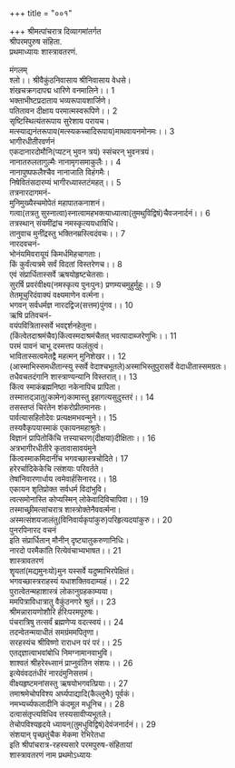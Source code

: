 +++
title = "००१"

+++
श्रीमत्पांचरात्र दिव्यागमांतर्गत  
श्रीपरमपुरुष संहिता.  
प्रथमाध्यायः शास्त्रावतरणं.  
  
मंगलम्  
श्लो।। श्रीवैकुंठनिवासाय श्रीनिवासाय वेधसे।  
शंखचक्रगदापद्म धारिणे वनमालिने।। 1  
भक्ताभीष्टप्रदाताय भव्यरूपायशार्जिणे।  
पतितावन दीक्षाय परमात्मस्वरूपिणे।। 2  
सृष्टिस्थित्यंतरूपाय सुरेशाय परायच।  
मत्स्याद्यनंतरूपाय(मत्स्यकच्चादिरूपाय)माथवायनमोनमः।। 3  
भागीरधीतीरवर्णनं  
एकदानारदोमौनि(प्यटन् भुवन त्रयं) स्संचरन् भुवनत्रयं।  
नानातरुलतागुल्मैः नानामृगसमाकुलैः।। 4  
नानापुष्पफलैश्चैव नानाजाति विहंगमैः।  
निषेवितंसदारम्यं भागीरध्यास्तटंमहत्।। 5  
तत्रनारदागमनं-  
मुनिमुख्यैस्चमोपेतं महापातकनाशनं।  
गत्वा(तत्रतु सुस्नात्वा)स्नात्वामहभक्त्याध्यात्वा(तुमथुविद्विषं)चैवजनार्दनं।। 6  
तत्रस्थान् संयमींद्रांच नमस्कृत्ययधाविधि।  
तानुवाच मुनींद्रस्तु भक्तिनम्रस्त्विदंवचः।। 7  
नारदवचनं-  
भोनंयमिवरायूयं किमर्धमिहचागताः।  
किं कुर्वंत्यत्रमे सर्वं विदतां विस्तरेणच।। 8  
एवं संप्रार्धितास्सर्वे ऋषयोहृष्टचेतसाः।  
सुरर्षि प्रवरंवीक्ष्य(नमस्कृत्य पुनःपुनः) प्रणम्यचमुहुर्मुहुः।। 9  
तेतमूचुरिदंवाक्यं वक्ष्यमाणेन वर्त्मना।  
भगवन् सर्वधर्मज्ञ नारदद्विज(सत्तम)पुंगव।। 10  
ऋषि प्रतिवचनं-  
वयंपवित्रितास्सर्वे भवद्दर्शनहेतुना।  
(किंत्वेतदाश्रमंचैव)किंत्वस्मदाश्रमंचैतत् भवत्पादाब्जरेणुभिः।। 11  
परमं पावनं चाभू दस्मत्तप फलंतुत्वं।  
भावितास्सत्वमेतद्वै महत्मन् मुनिशेखर।। 12  
(आस्माभिस्समधीतान्स्यु स्सर्वे वेदाश्चभूतले)अस्माभिस्तुपुरासर्वे वेदाधीतास्समग्रतः।  
तधैवचतदंगानि शास्त्राण्यन्यानि विस्तरात्।। 13  
किंत्व स्माकंब्रह्मनिष्ठा नकेनापिच प्रापिता।  
तस्मात्तद्ञातु(कामेन)कामास्तु इहागत्यसुदुस्तरं।। 14  
तसस्तप्तं चिरंतेन शंकरोप्रीतमानसः।  
पार्वत्यासहितोदेवः प्रत्यक्षमभवन्मुने।। 15  
तस्यवैकृपयास्माकं एकायनमहाश्रुतेः।  
विज्ञानं प्रापितोकिंचि त्तस्याचरण(दीक्षया)दीक्षिताः।। 16  
अत्रभागीरधीतीरे कृतावासावयंमुने  
किंत्वस्माकमिदानींच भगवच्छास्त्रचोदिते। 17  
हरेरर्चादिकेकेचि त्संशयाः परिवर्तते।  
तेषांनिवारणार्धाय त्वमेवार्हसिनारद।। 18  
एकायन शृतिप्रोक्त सर्वधर्म विदांभुवि।  
त्वत्समोनास्ति कोप्यस्मिन् लोकेवादिविचापिवा।। 19  
तस्माच्छ्रीमत्सांचरात्र शास्त्रोक्तेनैववर्त्मना।  
अस्मत्संशयजालंतु(विनिवार्यकृपांकुरु)परिहृत्यदयांकुरु।। 20  
पुनरपिनारद वचनं  
इति संप्रार्धितान् मौनीन् दृष्ट्यातुकरुणानिधिः।  
नारदो परमैकांति रित्येवंचाभ्यभाषत।। 21  
शास्त्रावतरणं  
शॄयतां(मद्यमुनःयो)मुन यस्सर्वे यदुष्माभिरपेक्षितं।  
भगवच्छास्त्रराहस्यं यधाशक्तिवदाम्यहं।। 22  
पुरात्वेतन्महाशास्त्रं लोकानुग्रहकाम्यया।  
ममपित्राविधात्रातु वैकुंठनगरे श्रुतं।। 23  
श्रीमन्नारायणोशौरि र्हरिःपरमपूरुषः।  
पंचरात्रिषु तत्सर्वं ब्रह्मणेप्य वदत्स्वयं।। 24  
तदन्वेतन्मयाधीतं समग्रंममपितृणा।  
सरहस्यंच श्रीविष्णो राराधन परं परं।। 25  
एतद्ज्ञात्वाभवांबोधि निमग्नामानवाभुवि।  
शाश्वतं श्रीहरेस्ध्सानं प्राप्नुवंतिन संशयः।। 26  
इत्येवंवदतंधीरं नारदंमुनिसत्तमं।  
वीक्ष्यहृष्टमनांसस्तु ऋषयोभगवत्प्रियाः।। 27  
तमाश्रमेचोपविश्य अर्घ्यपाद्यादि(कैल्लुभैः) पूर्वकं।  
नमभ्यर्च्यफलादीनि कंदमूल मधूनिच।। 28  
दत्वासंतृप्त्यविधिव त्तस्यसावीप्यभूतले।  
तेचोपविश्यहृदये ध्यायन्(तुमधुविद्विषं)देवंजनार्दनं।। 29  
संशयान् पृच्छतुंचैक मेकमा रेभिरेतधा  
इति श्रीपांचरात्र-रहस्यसारे परमपुरुष-संहितायां  
शास्त्रावतरणं नाम प्रथमोऽध्यायः